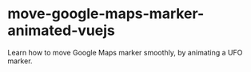 # move-google-maps-marker-animated-vuejs

Learn how to move Google Maps marker smoothly, by animating a UFO marker.

